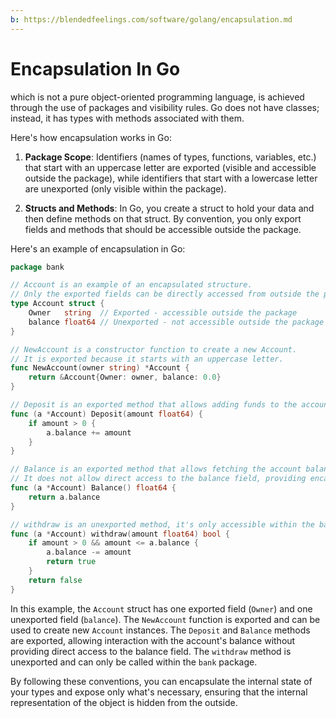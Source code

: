 ```yaml
---
b: https://blendedfeelings.com/software/golang/encapsulation.md
---
```


# Encapsulation In Go 
which is not a pure object-oriented programming language, is achieved through the use of packages and visibility rules. Go does not have classes; instead, it has types with methods associated with them.

Here's how encapsulation works in Go:

1. **Package Scope**: Identifiers (names of types, functions, variables, etc.) that start with an uppercase letter are exported (visible and accessible outside the package), while identifiers that start with a lowercase letter are unexported (only visible within the package).

2. **Structs and Methods**: In Go, you create a struct to hold your data and then define methods on that struct. By convention, you only export fields and methods that should be accessible outside the package.

Here's an example of encapsulation in Go:

```go
package bank

// Account is an example of an encapsulated structure.
// Only the exported fields can be directly accessed from outside the package.
type Account struct {
    Owner   string  // Exported - accessible outside the package
    balance float64 // Unexported - not accessible outside the package
}

// NewAccount is a constructor function to create a new Account.
// It is exported because it starts with an uppercase letter.
func NewAccount(owner string) *Account {
    return &Account{Owner: owner, balance: 0.0}
}

// Deposit is an exported method that allows adding funds to the account.
func (a *Account) Deposit(amount float64) {
    if amount > 0 {
        a.balance += amount
    }
}

// Balance is an exported method that allows fetching the account balance.
// It does not allow direct access to the balance field, providing encapsulation.
func (a *Account) Balance() float64 {
    return a.balance
}

// withdraw is an unexported method, it's only accessible within the bank package.
func (a *Account) withdraw(amount float64) bool {
    if amount > 0 && amount <= a.balance {
        a.balance -= amount
        return true
    }
    return false
}
```

In this example, the `Account` struct has one exported field (`Owner`) and one unexported field (`balance`). The `NewAccount` function is exported and can be used to create new `Account` instances. The `Deposit` and `Balance` methods are exported, allowing interaction with the account's balance without providing direct access to the balance field. The `withdraw` method is unexported and can only be called within the `bank` package.

By following these conventions, you can encapsulate the internal state of your types and expose only what's necessary, ensuring that the internal representation of the object is hidden from the outside.